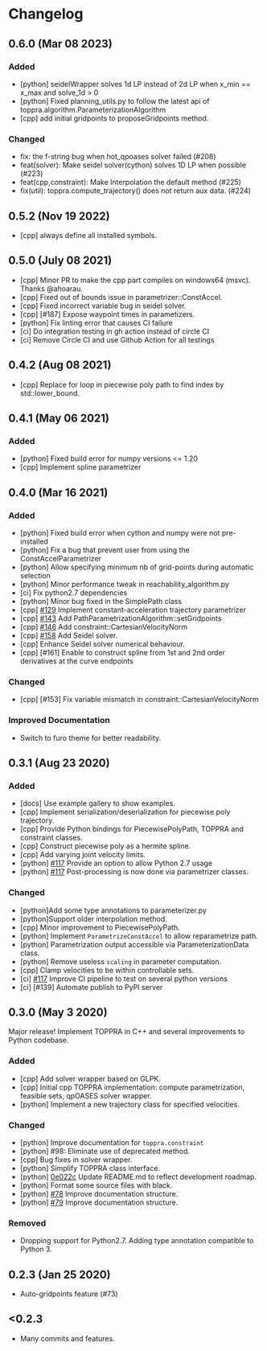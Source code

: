 # Changelog

## 0.6.0 (Mar 08 2023)

### Added
- [python] seidelWrapper solves 1d LP instead of 2d LP when x_min == x_max and solve_1d > 0
- [python] Fixed planning_utils.py to follow the latest api of toppra.algorithm.ParameterizationAlgorithm
- [cpp] add initial gridpoints to proposeGridpoints method.

### Changed
- fix: the f-string bug when hot_qpoases solver failed (#208)
- feat(solver): Make seidel solver(cython) solves 1D LP when possible (#223)
- feat(cpp,constraint): Make Interpolation the default method (#225)
- fix(util): toppra.compute_trajectory() does not return aux data. (#224)

## 0.5.2 (Nov 19 2022)
- [cpp] always define all installed symbols.

## 0.5.0 (July 08 2021)

- [cpp] Minor PR to make the cpp part compiles on windows64 (msvc). Thanks @ahoarau.
- [cpp] Fixed out of bounds issue in parametrizer::ConstAccel.
- [cpp] Fixed incorrect variable bug in seidel solver.
- [cpp] [#187] Expose waypoint times in parametizers.
- [python] Fix linting error that causes CI failure
- [ci] Do integration testing in gh action instead of circle CI
- [ci] Remove Circle CI and use Github Action for all testings

## 0.4.2 (Aug 08 2021)
- [cpp] Replace for loop in piecewise poly path to find index by std::lower_bound.


## 0.4.1 (May 06 2021)

### Added
- [python] Fixed build error for numpy versions <= 1.20
- [cpp] Implement spline parametrizer

## 0.4.0 (Mar 16 2021)

### Added
- [python] Fixed build error when cython and numpy were not pre-installed
- [python] Fix a bug that prevent user from using the ConstAccelParametrizer
- [python] Allow specifying minimum nb of grid-points during automatic selection
- [python] Minor performance tweak in reachability_algorithm.py
- [ci] Fix python2.7 dependencies
- [python] Minor bug fixed in the SimplePath class
- [cpp] [#129][#129] Implement constant-acceleration trajectory parametrizer
- [cpp] [#143][#143] Add PathParametrizationAlgorithm::setGridpoints
- [cpp] [#146][#146] Add constraint::CartesianVelocityNorm
- [cpp] [#158][#158] Add Seidel solver.
- [cpp] Enhance Seidel solver numerical behaviour.
- [cpp] [#161] Enable to construct spline from 1st and 2nd order derivatives at the curve endpoints

### Changed
- [cpp] [#153] Fix variable mismatch in constraint::CartesianVelocityNorm

### Improved Documentation

- Switch to furo theme for better readability.

## 0.3.1 (Aug 23 2020)

### Added
- [docs] Use example gallery to show examples.
- [cpp] Implement serialization/deserialization for piecewise poly trajectory.
- [cpp] Provide Python bindings for PiecewisePolyPath, TOPPRA and constraint classes.
- [cpp] Construct piecewise poly as a hermite spline.
- [cpp] Add varying joint velocity limits.
- [python] [#117] Provide an option to allow Python 2.7 usage
- [python] [#117] Post-processing is now done via parametrizer classes.

### Changed
- [python]Add some type annotations to parameterizer.py
- [python]Support older interpolation method.
- [cpp] Minor improvement to PiecewisePolyPath.
- [python] Implement `ParametrizeConstAccel` to allow reparametrize path.
- [python] Parametrization output accessible via ParameterizationData class.
- [python] Remove useless `scaling` in parameter computation.
- [cpp] Clamp velocities to be within controllable sets.
- [ci] [#117] Improve CI pipeline to test on several python versions
- [ci] [#139] Automate publish to PyPI server


## 0.3.0 (May 3 2020)

Major release! Implement TOPPRA in C++ and several improvements to Python codebase.

### Added

- [cpp] Add solver wrapper based on GLPK.
- [cpp] Initial cpp TOPPRA implementation: compute parametrization, feasible sets, qpOASES solver wrapper.
- [python] Implement a new trajectory class for specified velocities.

### Changed

- [python] Improve documentation for `toppra.constraint`
- [python] #98: Eliminate use of deprecated method.
- [cpp] Bug fixes in solver wrapper.
- [python] Simplify TOPPRA class interface.
- [python] [0e022c][cm-0e022c] Update README.md to reflect development roadmap.
- [python] Format some source files with black.
- [python] [#78][gh-78] Improve documentation structure.
- [python] [#79][gh-79] Improve documentation structure.

### Removed

- Dropping support for Python2.7. Adding type annotation compatible to Python 3.

## 0.2.3 (Jan 25 2020)

- Auto-gridpoints feature (#73)

## <0.2.3
- Many commits and features.

[gh-78]: https://github.com/hungpham2511/toppra/pull/78
[gh-79]: https://github.com/hungpham2511/toppra/pull/79
[#117]: https://github.com/hungpham2511/toppra/pull/117
[#129]: https://github.com/hungpham2511/toppra/pull/129
[#143]: https://github.com/hungpham2511/toppra/pull/143
[#146]: https://github.com/hungpham2511/toppra/pull/146
[#158]: https://github.com/hungpham2511/toppra/pull/158
[cm-0e022c]: https://github.com/hungpham2511/toppra/commit/0e022c53ab9db473485bd9fb6b8f34a7364efdf8
